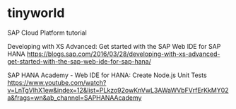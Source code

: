 # tinyworld
SAP Cloud Platform tutorial

Developing with XS Advanced: Get started with the SAP Web IDE for SAP HANA
https://blogs.sap.com/2016/03/28/developing-with-xs-advanced-get-started-with-the-sap-web-ide-for-sap-hana/

SAP HANA Academy - Web IDE for HANA: Create Node.js Unit Tests
https://www.youtube.com/watch?v=LnTgVlhX1ew&index=12&list=PLkzo92owKnVwL3AWaWVbFVrfErKkMY02a&frags=wn&ab_channel=SAPHANAAcademy
